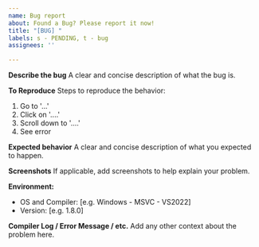 ```yaml
---
name: Bug report
about: Found a Bug? Please report it now!
title: "[BUG] "
labels: s - PENDING, t - bug
assignees: ''

---
```


**Describe the bug**
A clear and concise description of what the bug is.

**To Reproduce**
Steps to reproduce the behavior:
1. Go to '...'
2. Click on '....'
3. Scroll down to '....'
4. See error

**Expected behavior**
A clear and concise description of what you expected to happen.

**Screenshots**
If applicable, add screenshots to help explain your problem.

**Environment:**
 - OS and Compiler: [e.g. Windows - MSVC - VS2022]
 - Version: [e.g. 1.8.0]

**Compiler Log / Error Message / etc.**
Add any other context about the problem here.
